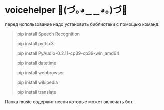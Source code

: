 # voicehelper 🤖(づ｡◕‿‿◕｡)づ🤖

перед использование надо установить библиотеки с помощью команд:

>pip install Speech Recognition
>
>pip install pyttsx3
>
>pip install PyAudio-0.2.11-cp39-cp39-win_amd64
>
>pip install datetime
>
>pip install webbrowser
>
>pip install wikipedia
>
>pip install translate

Папка music содержит песни которые может включать бот.
